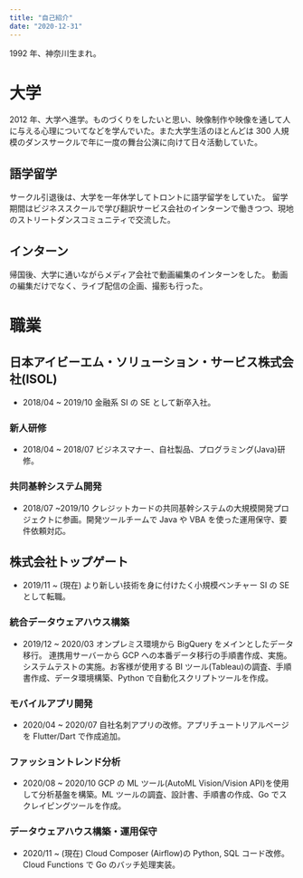 ```yaml
---
title: "自己紹介"
date: "2020-12-31"
---
```


1992 年、神奈川生まれ。

# 大学

2012 年、大学へ進学。ものづくりをしたいと思い、映像制作や映像を通して人に与える心理についてなどを学んでいた。また大学生活のほとんどは 300 人規模のダンスサークルで年に一度の舞台公演に向けて日々活動していた。

## 語学留学

サークル引退後は、大学を一年休学してトロントに語学留学をしていた。
留学期間はビジネススクールで学び翻訳サービス会社のインターンで働きつつ、現地のストリートダンスコミュニティで交流した。

## インターン

帰国後、大学に通いながらメディア会社で動画編集のインターンをした。
動画の編集だけでなく、ライブ配信の企画、撮影も行った。

# 職業

## 日本アイビーエム・ソリューション・サービス株式会社(ISOL)

- 2018/04 ~ 2019/10
  金融系 SI の SE として新卒入社。

### 新人研修

- 2018/04 ~ 2018/07
  ビジネスマナー、自社製品、プログラミング(Java)研修。

### 共同基幹システム開発

- 2018/07 ~2019/10
  クレジットカードの共同基幹システムの大規模開発プロジェクトに参画。開発ツールチームで Java や VBA を使った運用保守、要件依頼対応。

## 株式会社トップゲート

- 2019/11 ~ (現在)
  より新しい技術を身に付けたく小規模ベンチャー SI の SE として転職。

### 統合データウェアハウス構築

- 2019/12 ~ 2020/03
  オンプレミス環境から BigQuery をメインとしたデータ移行。
  連携用サーバーから GCP への本番データ移行の手順書作成、実施。システムテストの実施。お客様が使用する BI ツール(Tableau)の調査、手順書作成、データ環境構築、Python で自動化スクリプトツールを作成。

### モバイルアプリ開発

- 2020/04 ~ 2020/07
  自社名刺アプリの改修。アプリチュートリアルページを Flutter/Dart で作成追加。

### ファッショントレンド分析

- 2020/08 ~ 2020/10
  GCP の ML ツール(AutoML Vision/Vision API)を使用して分析基盤を構築。ML ツールの調査、設計書、手順書の作成、Go でスクレイピングツールを作成。

### データウェアハウス構築・運用保守

- 2020/11 ~ (現在)
  Cloud Composer (Airflow)の Python, SQL コード改修。Cloud Functions で Go のバッチ処理実装。
